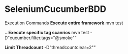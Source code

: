 # SeleniumCucumberBDD

Execution Commands
**Execute entire framework**
mvn test

**.. Execute specific tag scanrios** 
mvn test -D"cucumber.filter.tags="@smoke""

**Limit Threadcount** 
 -D"threadcountclear=2""
